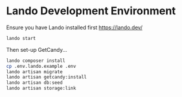 # Lando Development Environment

Ensure you have Lando installed first https://lando.dev/

```sh
lando start
````

Then set-up GetCandy...

```sh
lando composer install
cp .env.lando.example .env
lando artisan migrate
lando artisan getcandy:install
lando artisan db:seed
lando artisan storage:link
````
